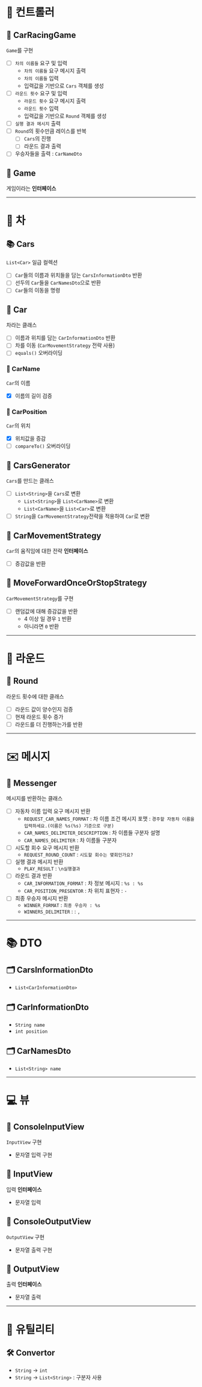 # 🏁 컨트롤러

## 📘 CarRacingGame

`Game`를 구현

- [ ] `차의 이름들` 요구 및 입력
    - `차의 이름들` 요구 메시지 출력
    - `차의 이름들` 입력
    - 입력값을 기반으로 `Cars` 객체를 생성
- [ ] `라운드 횟수` 요구 및 입력
    - `라운드 횟수` 요구 메시지 출력
    - `라운드 횟수` 입력
    - 입력값을 기반으로 `Round` 객체를 생성
- [ ] `실행 결과 메시지` 출력
- [ ] `Round`의 횟수만큼 레이스를 반복
    - [ ] `Cars`의 진행
    - [ ] 라운드 결과 출력
- [ ] 우승자들을 출력 : `CarNameDto`

## 📖 Game

게임이라는 **인터페이스**

---

# 🚗 차

## 📚 Cars

`List<Car>` 일급 컬렉션

- [ ] `Car`들의 이름과 위치들을 담는 `CarsInformationDto` 반환
- [ ] 선두의 `Car`들을 `CarNamesDto`으로 반환
- [ ] `Car`들의 이동을 명령

## 📘 Car

차라는 클래스

- [ ] 이름과 위치를 담는 `CarInformationDto` 반환
- [ ] 차를 이동 (`CarMovementStrategy` 전략 사용)
- [ ] `equals()` 오버라이딩

### 📄 CarName

`Car`의 이름

- [x] 이름의 길이 검증

### 📄 CarPosition

`Car`의 위치

- [x] 위치값을 증감
- [ ] `compareTo()` 오버라이딩

## 📒 CarsGenerator

`Cars`를 만드는 클래스

- [ ] `List<String>`을 `Cars`로 변환
    - `List<String>`을 `List<CarName>`로 변환
    - `List<CarName>`을 `List<Car>`로 변환
- [ ] `String`을 `CarMovementStrategy`전략을 적용하여 `Car`로 변환

## 📖 CarMovementStrategy

`Car`의 움직임에 대한 전략 **인터페이스**

- [ ] 증감값을 반환

## 📘 MoveForwardOnceOrStopStrategy

`CarMovementStrategy`를 구현

- [ ] 랜덤값에 대해 증감값을 반환
    - 4 이상 일 경우 `1` 반환
    - 아니라면 `0` 반환

---

# 🔴 라운드

## 📕 Round

라운드 횟수에 대한 클래스

- [ ] 라운드 값이 양수인지 검증
- [ ] 현재 라운드 횟수 증가
- [ ] 라운드를 더 진행하는가를 반환

---

# ✉️ 메시지

## 📝 Messenger

메시지를 반환하는 클래스

- [ ] 자동차 이름 입력 요구 메시지 반환
    - `REQUEST_CAR_NAMES_FORMAT` : 차 이름 조건 메시지 포맷 : `경주할 자동차 이름을 입력하세요.(이름은 %s(%s) 기준으로 구분)`
    - `CAR_NAMES_DELIMITER_DESCRIPTION` : 차 이름들 구분자 설명
    - `CAR_NAMES_DELIMITER` : 차 이름들 구분자
- [ ] 시도할 회수 요구 메시지 반환
    - `REQUEST_ROUND_COUNT` : `시도할 회수는 몇회인가요?`
- [ ] 실행 결과 메시지 반환
    - `PLAY_RESULT` : `\n실행결과`
- [ ] 라운드 결과 반환
    - `CAR_INFORMATION_FORMAT` : 차 정보 메시지 : `%s : %s`
    - `CAR_POSITION_PRESENTOR` : 차 위치 표현자 : `-`
- [ ] 최종 우승자 메시지 반환
    - `WINNER_FORMAT` : `최종 우승자 : %s`
    - `WINNERS_DELIMITER` :  : `, `

---

# 📚 DTO

## 🗂️ CarsInformationDto

- `List<CarInformationDto>`

## 🗂️ CarInformationDto

- `String name`
- `int position`

## 🗂️ CarNamesDto

- `List<String> name`

---

# 💻 뷰

## 📘 ConsoleInputView

`InputView` 구현

- 문자열 입력 구현

## 📖 InputView

입력 **인터페이스**

- 문자열 입력

## 📘 ConsoleOutputView

`OutputView` 구현

- 문자열 출력 구현

## 📖 OutputView

출력 **인터페이스**

- 문자열 출력

---

# 🧰 유틸리티

## 🛠️ Convertor

- `String` -> `int`
- `String` -> `List<String>` : 구분자 사용
